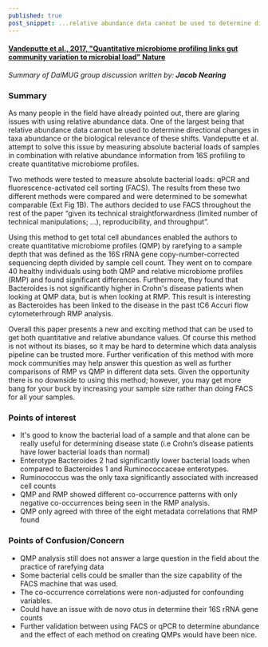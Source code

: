 ```yaml
---
published: true
post_snippet: ...relative abundance data cannot be used to determine directional changes in taxa abundance or the biological relevance of these shifts. Vandeputte et al., attempt to solve this issue by measuring absolute bacterial loads of samples in combination with relative abundance information from 16S profiling to create quantitative microbiome profiles.
---
```


#### [Vandeputte et al., 2017, "Quantitative microbiome profiling links gut community variation to microbial load" Nature](https://www.nature.com/articles/nature24460)

_Summary of DalMUG group discussion written by:
**Jacob Nearing**_

### Summary
As many people in the field have already pointed out, there are glaring issues with using relative abundance data. One of the largest being that relative abundance data cannot be used to determine directional changes in taxa abundance or the biological relevance of these shifts. Vandeputte et al. attempt to solve this issue by measuring absolute bacterial loads of samples in combination with relative abundance information from 16S profiling to create quantitative microbiome profiles.

Two methods were tested to measure absolute bacterial loads: qPCR and fluorescence-activated cell sorting (FACS). The results from these two different methods were compared and were determined to be somewhat comparable (Ext Fig 1B). The authors decided to use FACS throughout the rest of the paper  “given its technical straightforwardness (limited number of technical manipulations; …), reproducibility, and throughput”.

Using this method to get total cell abundances enabled the authors to create quantitative microbiome profiles (QMP) by rarefying to a sample depth that was defined as the 16S rRNA gene copy-number-corrected sequencing depth divided by sample cell count. They went on to compare 40 healthy individuals using both QMP and relative microbiome profiles (RMP) and found significant differences. Furthermore, they found that Bacteroides is not significantly higher in Crohn's disease patients when looking at QMP data, but is when looking at RMP. This result is interesting as Bacteroides has been linked to the disease in the past tC6 Accuri
flow cytometerhrough RMP analysis. 

Overall this paper presents a new and exciting method that can be used to get both quantitative and relative abundance values. Of course this method is not without its biases, so it may be hard to determine which data analysis pipeline can be trusted more. Further verification of this method with more mock communities may help answer this question as well as further comparisons of RMP vs QMP in different data sets. Given the opportunity there is no downside to using this method; however, you may get more bang for your buck by increasing your sample size rather than doing FACS for all your samples. 


### Points of interest
- It's good to know the bacterial load of a sample and that alone can be really useful for determining disease state (i.e Crohn’s disease patients have lower bacterial loads than normal)
- Enterotype Bacteroides 2 had significantly lower bacterial loads when compared to Bacteroides 1 and Ruminococcaceae enterotypes. 
- Ruminococcus was the only taxa significantly associated with increased cell counts
- QMP and RMP showed different co-occurrence patterns with only negative co-occurrences being seen in the RMP analysis. 
- QMP only agreed with three of the eight metadata correlations that RMP found



### Points of Confusion/Concern

- QMP analysis still does not answer a large question in the field about the practice of rarefying data
- Some bacterial cells could be smaller than the size capability of the FACS machine that was used. 
- The co-occurrence correlations were non-adjusted for confounding variables.
- Could have an issue with de novo otus in determine their 16S rRNA gene counts 
- Further validation between using FACS or qPCR to determine abundance and the effect of each method on creating QMPs would have been nice. 

